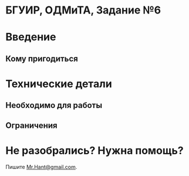 БГУИР, ОДМиТА, Задание №6
===========

# Введение

## Кому пригодиться

# Технические детали

## Необходимо для работы

## Ограничения


# Не разобрались? Нужна помощь?

Пишите <Mr.Hant@gmail.com>.